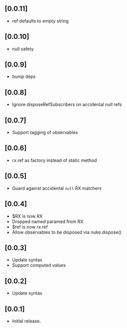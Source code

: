 ## [0.0.11]
* ref defaults to empty string

## [0.0.10]
* null safety

## [0.0.9]
* bump deps

## [0.0.8]
* Ignore disposeRefSubscribers on accidental null refs

## [0.0.7]
* Support tagging of observables

## [0.0.6]
* $rx.$ref as factory instead of static method

## [0.0.5]
* Guard against accidental `null` RX matchers

## [0.0.4]

* $RX is now RX
* Dropped named paramed from RX
* $ref is now $rx.$ref
* Allow observables to be disposed via nuke.dispose()

## [0.0.3]

* Update syntax
* Support computed values

## [0.0.2]

* Update syntax

## [0.0.1]

* Initial release.
